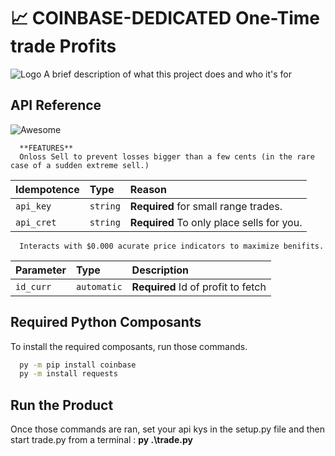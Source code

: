 
# 📈 COINBASE-DEDICATED One-Time trade Profits
![Logo](https://media.discordapp.net/attachments/985242946880282634/1061344185787088996/th5xamgrr6se0x5ro4g612.png)
A brief description of what this project does and who it's for


## API Reference 
![Awesome](https://cdn.jsdelivr.net/gh/sindresorhus/awesome@d7305f38d29fed78fa85652e3a63e154dd8e8829/media/badge.svg)

```http
  **FEATURES**
  Onloss Sell to prevent losses bigger than a few cents (in the rare case of a sudden extreme sell.)
```

| Idempotence | Type     | Reason                |
| :-------- | :------- | :------------------------- |
| `api_key` | `string` | **Required** for small range trades. | **MANDATORY**
| `api_cret` | `string`| **Required** To only place sells for you.|**MANDATORY**

```http
  Interacts with $0.000 acurate price indicators to maximize benifits.
```

| Parameter | Type     | Description                       |
| :-------- | :------- | :-------------------------------- |
| `id_curr`      | `automatic` | **Required** Id of profit to fetch |



## Required Python Composants

To install the required composants, run those commands.

```bash
  py -m pip install coinbase 
  py -m install requests
```
## Run the Product

Once those commands are ran, set your api kys in the setup.py file and then start trade.py from a terminal : **py .\trade.py**



